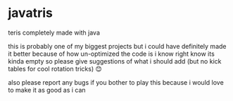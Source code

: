 # javatris
teris completely made with java 

this is probably one of my biggest projects but i could have definitely made it better because of how un-optimized the code is
i know right know its kinda empty so please give suggestions of what i should add (but no kick tables for cool rotation tricks) 😊

also please report any bugs if you bother to play this because i would love to make it as good as i can
